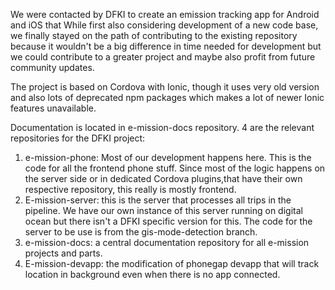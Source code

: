 We were contacted by DFKI to create an emission tracking app for Android and iOS that While first also considering development of a new code base, we finally stayed on the path of contributing to the existing repository because it wouldn't be a big difference in time needed for development but we could contribute to a greater project and maybe also profit from future community updates.

The project is based on Cordova with Ionic, though it uses very old version and also lots of deprecated npm packages which makes a lot of newer Ionic features unavailable.

Documentation is located in e-mission-docs repository.
4 are the relevant repositories for the DFKI project:
1. e-mission-phone: Most of our development happens here. This is the code for all the frontend phone stuff. Since most of the logic happens on the server side or in dedicated Cordova plugins,that have their own respective repository, this really is mostly frontend.
2. E-mission-server: this is the server that processes all trips in the pipeline. We have our own instance of this server running on digital ocean but there isn't a DFKI specific version for this. The code for the server to be use is from the gis-mode-detection branch.
3. e-mission-docs: a central documentation repository for all e-mission projects and parts.
4. E-mission-devapp: the modification of phonegap devapp that will track location in background even when there is no app connected.

